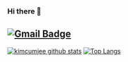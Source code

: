 ### Hi there 👋
[![Gmail Badge](https://img.shields.io/badge/-Gmail-c14438?style=flat-square&logo=Gmail&logoColor=white&link=mailto:sheep103132@gmail.com)](mailto:sheep103132@gmail.com) 
<br/>
-------------------

[![kimcumjee github stats](https://github-readme-stats.vercel.app/api?username=kimcumjee&count_private=true&show_icons=true)](https://github.com/kimcumjee)
[![Top Langs](https://github-readme-stats.vercel.app/api/top-langs/?username=kimcumjee&hide=html,c%23)](https://github.com/kimcumjee)



<!--
*kimcumjee/kimcumjee* is a ✨ special ✨ repository because its README.md (this file) appears on your GitHub profile.

Here are some ideas to get you started:

- 🔭 I’m currently working on ...
- 🌱 I’m currently learning ...
- 👯 I’m looking to collaborate on ...
- 🤔 I’m looking for help with ...
- 💬 Ask me about ...
- 📫 How to reach me: ...
- 😄 Pronouns: ...
- ⚡ Fun fact: ...
-->
